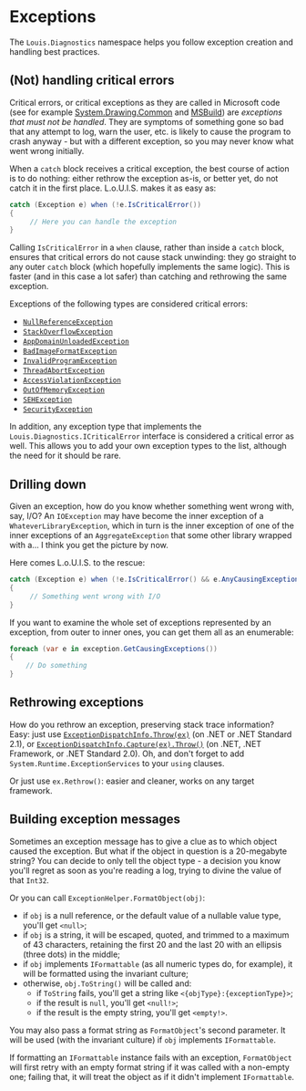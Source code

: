 # Exceptions

The `Louis.Diagnostics` namespace helps you follow exception creation and handling best practices.

## (Not) handling critical errors

Critical errors, or critical exceptions as they are called in Microsoft code (see for example [System.Drawing.Common](https://github.com/dotnet/runtime/blob/v6.0.10/src/libraries/System.Drawing.Common/src/System/Drawing/ClientUtils.cs#L16) and [MSBuild](https://github.com/dotnet/msbuild/blob/v17.3.1/src/Shared/ExceptionHandling.cs#L78)) are _exceptions that must not be handled_. They are symptoms of something gone so bad that any attempt to log, warn the user, etc. is likely to cause the program to crash anyway - but with a different exception, so you may never know what went wrong initially.

When a `catch` block receives a critical exception, the best course of action is to do nothing: either rethrow the exception as-is, or better yet, do not catch it in the first place. L.o.U.I.S. makes it as easy as:

```csharp
catch (Exception e) when (!e.IsCriticalError())
{
     // Here you can handle the exception
}
```

Calling `IsCriticalError` in a `when` clause, rather than inside a `catch` block, ensures that critical errors do not cause stack unwinding: they go straight to any outer `catch` block (which hopefully implements the same logic). This is faster (and in this case a lot safer) than catching and rethrowing the same exception.

Exceptions of the following types are considered critical errors:

- [`NullReferenceException`](https://learn.microsoft.com/en-us/dotnet/api/system.nullreferenceexception)
- [`StackOverflowException`](https://learn.microsoft.com/en-us/dotnet/api/system.stackoverflowexception)
- [`AppDomainUnloadedException`](https://learn.microsoft.com/en-us/dotnet/api/system.appdomainunloadedexception)
- [`BadImageFormatException`](https://learn.microsoft.com/en-us/dotnet/api/system.badimageformatexception)
- [`InvalidProgramException`](https://learn.microsoft.com/en-us/dotnet/api/system.invalidprogramexception)
- [`ThreadAbortException`](https://learn.microsoft.com/en-us/dotnet/api/system.threading.threadabortexception)
- [`AccessViolationException`](https://learn.microsoft.com/en-us/dotnet/api/system.accessviolationexception)
- [`OutOfMemoryException`](https://learn.microsoft.com/en-us/dotnet/api/system.outofmemoryexception)
- [`SEHException`](https://learn.microsoft.com/en-us/dotnet/api/system.runtime.interopservices.sehexception)
- [`SecurityException`](https://learn.microsoft.com/en-us/dotnet/api/system.security.securityexception)

In addition, any exception type that implements the `Louis.Diagnostics.ICriticalError` interface is considered a critical error as well. This allows you to add your own exception types to the list, although the need for it should be rare.

## Drilling down

Given an exception, how do you know whether something went wrong with, say, I/O? An `IOException` may have become the inner exception of a `WhateverLibraryException`, which in turn is the inner exception of one of the inner exceptions of an `AggregateException` that some other library wrapped with a... I think you get the picture by now.

Here comes L.o.U.I.S. to the rescue:

```csharp
catch (Exception e) when (!e.IsCriticalError() && e.AnyCausingException(x => x is IOException))
{
     // Something went wrong with I/O
}
```

If you want to examine the whole set of exceptions represented by an exception, from outer to inner ones, you can get them all as an enumerable:

```csharp
foreach (var e in exception.GetCausingExceptions())
{
    // Do something
}
```

## Rethrowing exceptions

How do you rethrow an exception, preserving stack trace information? Easy: just use [`ExceptionDispatchInfo.Throw(ex)`](https://learn.microsoft.com/en-us/dotnet/api/system.runtime.exceptionservices.exceptiondispatchinfo.throw#system-runtime-exceptionservices-exceptiondispatchinfo-throw(system-exception)) (on .NET or .NET Standard 2.1), or [`ExceptionDispatchInfo.Capture(ex)`](https://learn.microsoft.com/en-us/dotnet/api/system.runtime.exceptionservices.exceptiondispatchinfo.capture)[`.Throw()`](https://learn.microsoft.com/en-us/dotnet/api/system.runtime.exceptionservices.exceptiondispatchinfo.throw#system-runtime-exceptionservices-exceptiondispatchinfo-throw) (on .NET, .NET Framework, or .NET Standard 2.0). Oh, and don't forget to add `System.Runtime.ExceptionServices` to your `using` clauses.

Or just use `ex.Rethrow()`: easier and cleaner, works on any target framework.

## Building exception messages

Sometimes an exception message has to give a clue as to which object caused the exception. But what if the object in question is a 20-megabyte string? You can decide to only tell the object type - a decision you know you'll regret as soon as you're reading a log, trying to divine the value of that `Int32`.

Or you can call `ExceptionHelper.FormatObject(obj)`:

- if `obj` is a null reference, or the default value of a nullable value type, you'll get `<null>`;
- if `obj` is a string, it will be escaped, quoted, and trimmed to a maximum of 43 characters, retaining the first 20 and the last 20 with an ellipsis (three dots) in the middle;
- if `obj` implements `IFormattable` (as all numeric types do, for example), it will be formatted using the invariant culture;
- otherwise, `obj.ToString()` will be called and:
  - if `ToString` fails, you'll get a string like `<{objType}:{exceptionType}>`;
  - if the result is `null`, you'll get `<null!>`;
  - if the result is the empty string, you'll get `<empty!>`.

You may also pass a format string as `FormatObject`'s second parameter. It will be used (with the invariant culture) if `obj` implements `IFormattable`.

If formatting an `IFormattable` instance fails with an exception, `FormatObject` will first retry with an empty format string if it was called with a non-empty one; failing that, it will treat the object as if it didn't implement `IFormattable`.
